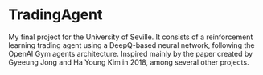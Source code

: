 # TradingAgent
My final project for the University of Seville. It consists of a reinforcement learning trading agent using a DeepQ-based neural network, following the OpenAI Gym agents architecture. Inspired mainly by the paper created by Gyeeung Jong and Ha Young Kim in 2018, among several other projects.
